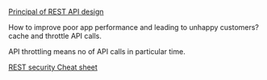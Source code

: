 
[Principal of REST API design](https://searchmicroservices.techtarget.com/essentialguide/Essential-guide-to-API-management-and-application-integration)

How to improve poor app performance and leading to unhappy customers? cache and throttle API calls.

API throttling means no of API calls in particular time.


[REST security Cheat sheet](https://www.owasp.org/index.php/REST_Security_Cheat_Sheet)
